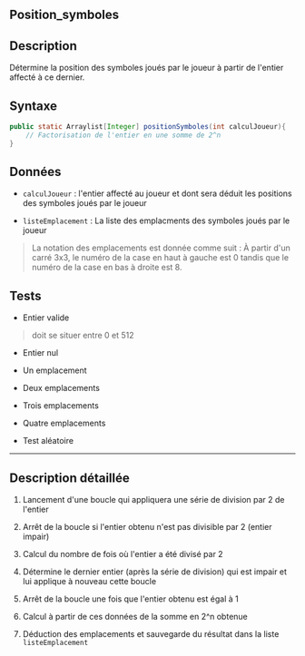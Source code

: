 ## Position_symboles

## Description

Détermine la position des symboles joués par le joueur à partir de l'entier affecté à ce dernier.

## Syntaxe

```java
public static Arraylist[Integer] positionSymboles(int calculJoueur){
    // Factorisation de l'entier en une somme de 2^n
}
```

## Données

- `calculJoueur` : l'entier affecté au joueur et dont sera déduit les positions des symboles joués par le joueur

- `listeEmplacement` : La liste des emplacments des symboles joués par le joueur

> La notation des emplacements est donnée comme suit : À partir d'un carré 3x3,  le numéro de la case en haut à gauche est 0 tandis que le numéro de la case en bas à droite est 8.

## Tests

- Entier valide 

> doit se situer entre 0 et 512

- Entier nul

- Un emplacement

- Deux emplacements

- Trois emplacements

- Quatre emplacements

- Test aléatoire

---

## Description détaillée

1. Lancement d'une boucle qui appliquera une série de division par 2 de l'entier

2. Arrêt de la boucle si l'entier obtenu n'est pas divisible par 2 (entier impair)

3. Calcul du nombre de fois où l'entier a été divisé par 2

4. Détermine le dernier entier (après la série de division) qui est impair et lui applique à nouveau cette boucle

5. Arrêt de la boucle une fois que l'entier obtenu est égal à 1

6. Calcul à partir de ces données de la somme en 2^n obtenue

7. Déduction des emplacements et sauvegarde du résultat dans la liste `listeEmplacement`
